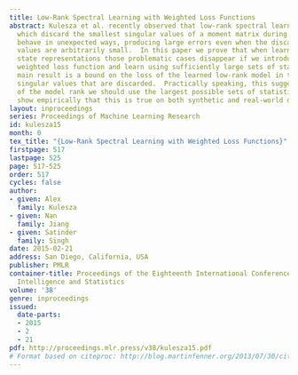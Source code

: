 ```yaml
---
title: Low-Rank Spectral Learning with Weighted Loss Functions
abstract: Kulesza et al. recently observed that low-rank spectral learning algorithms,
  which discard the smallest singular values of a moment matrix during training, can
  behave in unexpected ways, producing large errors even when the discarded singular
  values are arbitrarily small.  In this paper we prove that when learning predictive
  state representations those problematic cases disappear if we introduce a particular
  weighted loss function and learn using sufficiently large sets of statistics; our
  main result is a bound on the loss of the learned low-rank model in terms of the
  singular values that are discarded.  Practically speaking, this suggests that regardless
  of the model rank we should use the largest possible sets of statistics, and we
  show empirically that this is true on both synthetic and real-world domains.
layout: inproceedings
series: Proceedings of Machine Learning Research
id: kulesza15
month: 0
tex_title: "{Low-Rank Spectral Learning with Weighted Loss Functions}"
firstpage: 517
lastpage: 525
page: 517-525
order: 517
cycles: false
author:
- given: Alex
  family: Kulesza
- given: Nan
  family: Jiang
- given: Satinder
  family: Singh
date: 2015-02-21
address: San Diego, California, USA
publisher: PMLR
container-title: Proceedings of the Eighteenth International Conference on Artificial
  Intelligence and Statistics
volume: '38'
genre: inproceedings
issued:
  date-parts:
  - 2015
  - 2
  - 21
pdf: http://proceedings.mlr.press/v38/kulesza15.pdf
# Format based on citeproc: http://blog.martinfenner.org/2013/07/30/citeproc-yaml-for-bibliographies/
---
```

